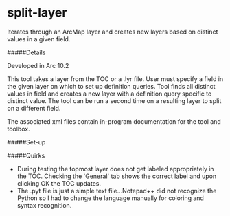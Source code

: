 split-layer
===========
Iterates through an ArcMap layer and creates new layers based on distinct values in a given field.

#####Details

Developed in Arc 10.2

This tool takes a layer from the TOC or a .lyr file.  User must specify a field in the given layer on which to set up definition queries. Tool finds all distinct values in field and creates a new layer with a definition query specific to distinct value. The tool can be run a second time on a resulting layer to split on a different field.

The associated xml files contain in-program  documentation for the tool and toolbox.

#####Set-up

#####Quirks
* During testing the topmost layer does not get labeled appropriately in the TOC. Checking the 'General' tab shows the correct label and upon clicking OK the TOC updates.
* The .pyt file is just a simple text file...Notepad++ did not recognize the Python so I had to change the language manually for coloring and syntax recognition.